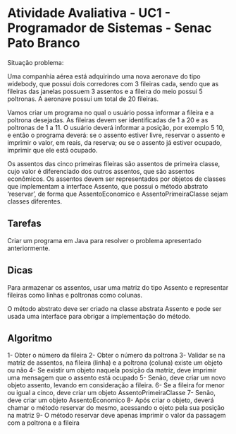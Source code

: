 # Atividade Avaliativa - UC1 - Programador de Sistemas - Senac Pato Branco



Situação problema:

Uma companhia aérea está adquirindo uma nova aeronave do tipo widebody, que possui dois corredores com 3 fileiras cada, sendo que as fileiras das janelas possuem 3 assentos e a fileira do meio possui 5 poltronas. A aeronave possui um total de 20 fileiras.

Vamos criar um programa no qual o usuário possa informar a fileira e a poltrona desejadas. As fileiras devem ser identificadas de 1 a 20 e as poltronas de 1 a 11. O usuário deverá informar a posição, por exemplo 5 10, e então o programa deverá: se o assento estiver livre, reservar o assento e imprimir o valor, em reais, da reserva; ou se o assento já estiver ocupado, imprimir que ele está ocupado.

Os assentos das cinco primeiras fileiras são assentos de primeira classe, cujo valor é diferenciado dos outros assentos, que são assentos econômicos. Os assentos devem ser representados por objetos de classes que implementam a interface Assento, que possui o método abstrato ‘reservar’, de forma que AssentoEconomico e AssentoPrimeiraClasse sejam classes diferentes.

## Tarefas

Criar um programa em Java para resolver o problema apresentado anteriormente.

## Dicas
Para armazenar os assentos, usar uma matriz do tipo Assento e representar fileiras como linhas e poltronas como colunas.

O método abstrato deve ser criado na classe abstrata Assento e pode ser usada uma interface para obrigar a implementação do método.


## Algoritmo
1- Obter o número da fileira
2- Obter o número da poltrona
3- Validar se na matriz de assentos, na fileira (linha) e a poltrona (coluna) existe um objeto ou não
4- Se existir um objeto naquela posição da matriz, deve imprimir uma mensagem que o assento está ocupado
5- Senão, deve criar um novo objeto assento, levando em consideração a fileira. 
6- Se a fileira for menor ou igual a cinco, deve criar um objeto AssentoPrimeiraClasse
7- Senão, deve criar um objeto AssentoEconomico
8- Após criar o objeto, deverá chamar o método reservar do mesmo, acessando o ojeto pela sua posição na matriz
9- O método reservar deve apenas imprimir o valor da passagem com a poltrona e a fileira